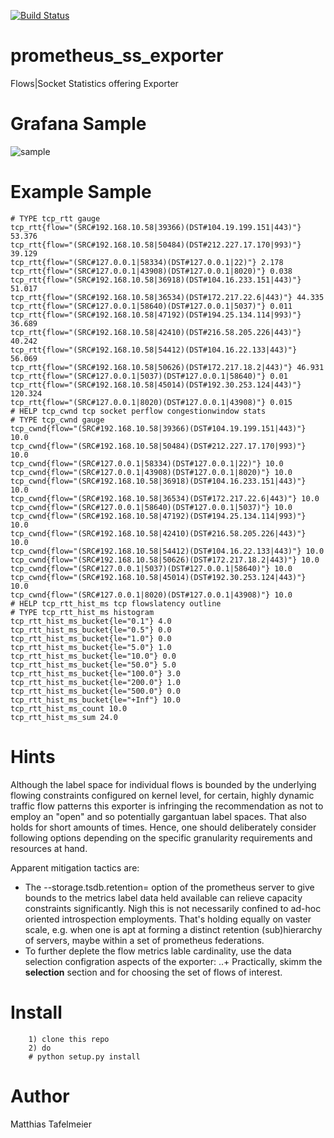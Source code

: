 [![Build Status](https://travis-ci.com/cherusk/prometheus_ss_exporter.svg?branch=master)](https://travis-ci.com/cherusk/prometheus_ss_exporter)

# prometheus_ss_exporter

Flows|Socket Statistics offering Exporter

# Grafana Sample

![sample](https://github.com/cherusk/prometheus_ss_exporter/blob/master/grafana_sample.png)

# Example Sample

```
# TYPE tcp_rtt gauge
tcp_rtt{flow="(SRC#192.168.10.58|39366)(DST#104.19.199.151|443)"} 53.376
tcp_rtt{flow="(SRC#192.168.10.58|50484)(DST#212.227.17.170|993)"} 39.129
tcp_rtt{flow="(SRC#127.0.0.1|58334)(DST#127.0.0.1|22)"} 2.178
tcp_rtt{flow="(SRC#127.0.0.1|43908)(DST#127.0.0.1|8020)"} 0.038
tcp_rtt{flow="(SRC#192.168.10.58|36918)(DST#104.16.233.151|443)"} 51.017
tcp_rtt{flow="(SRC#192.168.10.58|36534)(DST#172.217.22.6|443)"} 44.335
tcp_rtt{flow="(SRC#127.0.0.1|58640)(DST#127.0.0.1|5037)"} 0.011
tcp_rtt{flow="(SRC#192.168.10.58|47192)(DST#194.25.134.114|993)"} 36.689
tcp_rtt{flow="(SRC#192.168.10.58|42410)(DST#216.58.205.226|443)"} 40.242
tcp_rtt{flow="(SRC#192.168.10.58|54412)(DST#104.16.22.133|443)"} 56.069
tcp_rtt{flow="(SRC#192.168.10.58|50626)(DST#172.217.18.2|443)"} 46.931
tcp_rtt{flow="(SRC#127.0.0.1|5037)(DST#127.0.0.1|58640)"} 0.01
tcp_rtt{flow="(SRC#192.168.10.58|45014)(DST#192.30.253.124|443)"} 120.324
tcp_rtt{flow="(SRC#127.0.0.1|8020)(DST#127.0.0.1|43908)"} 0.015
# HELP tcp_cwnd tcp socket perflow congestionwindow stats
# TYPE tcp_cwnd gauge
tcp_cwnd{flow="(SRC#192.168.10.58|39366)(DST#104.19.199.151|443)"} 10.0
tcp_cwnd{flow="(SRC#192.168.10.58|50484)(DST#212.227.17.170|993)"} 10.0
tcp_cwnd{flow="(SRC#127.0.0.1|58334)(DST#127.0.0.1|22)"} 10.0
tcp_cwnd{flow="(SRC#127.0.0.1|43908)(DST#127.0.0.1|8020)"} 10.0
tcp_cwnd{flow="(SRC#192.168.10.58|36918)(DST#104.16.233.151|443)"} 10.0
tcp_cwnd{flow="(SRC#192.168.10.58|36534)(DST#172.217.22.6|443)"} 10.0
tcp_cwnd{flow="(SRC#127.0.0.1|58640)(DST#127.0.0.1|5037)"} 10.0
tcp_cwnd{flow="(SRC#192.168.10.58|47192)(DST#194.25.134.114|993)"} 10.0
tcp_cwnd{flow="(SRC#192.168.10.58|42410)(DST#216.58.205.226|443)"} 10.0
tcp_cwnd{flow="(SRC#192.168.10.58|54412)(DST#104.16.22.133|443)"} 10.0
tcp_cwnd{flow="(SRC#192.168.10.58|50626)(DST#172.217.18.2|443)"} 10.0
tcp_cwnd{flow="(SRC#127.0.0.1|5037)(DST#127.0.0.1|58640)"} 10.0
tcp_cwnd{flow="(SRC#192.168.10.58|45014)(DST#192.30.253.124|443)"} 10.0
tcp_cwnd{flow="(SRC#127.0.0.1|8020)(DST#127.0.0.1|43908)"} 10.0
# HELP tcp_rtt_hist_ms tcp flowslatency outline
# TYPE tcp_rtt_hist_ms histogram
tcp_rtt_hist_ms_bucket{le="0.1"} 4.0
tcp_rtt_hist_ms_bucket{le="0.5"} 0.0
tcp_rtt_hist_ms_bucket{le="1.0"} 0.0
tcp_rtt_hist_ms_bucket{le="5.0"} 1.0
tcp_rtt_hist_ms_bucket{le="10.0"} 0.0
tcp_rtt_hist_ms_bucket{le="50.0"} 5.0
tcp_rtt_hist_ms_bucket{le="100.0"} 3.0
tcp_rtt_hist_ms_bucket{le="200.0"} 1.0
tcp_rtt_hist_ms_bucket{le="500.0"} 0.0
tcp_rtt_hist_ms_bucket{le="+Inf"} 10.0
tcp_rtt_hist_ms_count 10.0
tcp_rtt_hist_ms_sum 24.0
```

# Hints 

Although the label space for individual flows is bounded by the underlying flowing constraints configured on kernel level, for certain, highly dynamic traffic flow patterns this exporter is infringing the recommendation as not to employ an "open" and so potentially gargantuan label spaces. That also holds for short amounts of times. Hence, one should deliberately consider following options depending on the specific granularity requirements and resources at hand. 

Apparent mitigation tactics are:
+ The --storage.tsdb.retention=<yours> option of the prometheus server to give bounds to the metrics label data held available can relieve capacity constraints significantly. Nigh this is not necessarily confined to ad-hoc oriented introspection employments. That's holding equally on vaster scale, e.g. when one is apt at forming a distinct retention (sub)hierarchy of servers, maybe within a set of prometheus federations.
+ To further deplete the flow metrics lable cardinality, use the data selection configration aspects of the exporter:
..+ Practically, skimm the **selection** section and for choosing the set of flows of interest.

# Install

```
    1) clone this repo
    2) do 
    # python setup.py install
```

# Author

Matthias Tafelmeier
